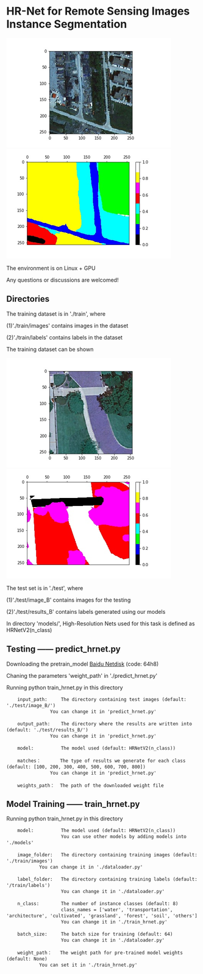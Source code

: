 # HR-Net for Remote Sensing Images Instance Segmentation

![testimg](test/image_B/1925.jpg)
![testlab](test/results_B/1925.jpg)

The environment is on Linux + GPU

Any questions or discussions are welcomed!

## Directories
The training dataset is in './train', where

(1)'./train/images' contains images in the dataset

(2)'./train/labels' contains labels in the dataset

The training dataset can be shown

![trainimg](train/images/695.jpg)
![trainlab](train/labels/695.jpg)

The test set is in './test', where

(1)'./test/image_B' contains images for the testing

(2)'./test/results_B' contains labels generated using our models

In directory 'models/', High-Resolution Nets used for this task is defined as HRNetV2(n_class)

## Testing  ——  predict_hrnet.py

Downloading the pretrain_model [Baidu Netdisk](https://pan.baidu.com/s/1Zbsd-NAI9MGXVGCwCjd2sg) (code: 64h8)

Chaning the parameters 'weight_path' in './predict_hrnet.py'

Running python train_hrnet.py in this directory
        
        input_path:     The directory containing test images (default: './test/image_B/')
        			You can change it in 'predict_hrnet.py'

        output_path:    The directory where the results are written into (default: './test/results_B/')
		        	You can change it in 'predict_hrnet.py'
        
        model:          The model used (default: HRNetV2(n_class))
        
        matches：       The type of results we generate for each class (default: [100, 200, 300, 400, 500, 600, 700, 800])
        			You can change it in 'predict_hrnet.py'

        weights_path：  The path of the downloaded weight file


## Model Training  ——  train_hrnet.py

Running python train_hrnet.py in this directory

        model:          The model used (default: HRNetV2(n_class))
	                	You can use other models by adding models into './models'

        image_folder:   The directory containing training images (default: './train/images')
				You can change it in './dataloader.py'

        label_folder:   The directory containing training labels (default: '/train/labels')
	              		You can change it in './dataloader.py'

        n_class:        The number of instance classes (default: 8)
	            		class_names = ['water', 'transportation', 'architecture', 'cultivated', 'grassland', 'forest', 'soil', 'others']
	            		You can change it in './train_hrnet.py'

        batch_size:  	The batch size for training (default: 64)
	             		You can change it in './dataloader.py'

        weight_path：   The weight path for pre-trained model weights (default: None)
				You can set it in './train_hrnet.py'
